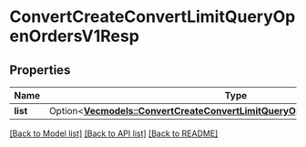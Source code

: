 # ConvertCreateConvertLimitQueryOpenOrdersV1Resp

## Properties

Name | Type | Description | Notes
------------ | ------------- | ------------- | -------------
**list** | Option<[**Vec<models::ConvertCreateConvertLimitQueryOpenOrdersV1RespListInner>**](ConvertCreateConvertLimitQueryOpenOrdersV1Resp_list_inner.md)> |  | [optional]

[[Back to Model list]](../README.md#documentation-for-models) [[Back to API list]](../README.md#documentation-for-api-endpoints) [[Back to README]](../README.md)


